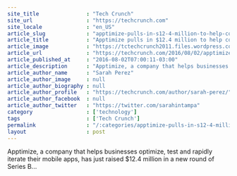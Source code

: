 ```yaml
---
site_title               : "Tech Crunch"
site_url                 : "https://techcrunch.com"
site_locale              : "en_US"
article_slug             : "apptimize-pulls-in-s12-4-million-to-help-companies-deploy-apps-faster"
article_title            : "Apptimize pulls in $12.4 million to help companies deploy apps faster"
article_image            : "https://tctechcrunch2011.files.wordpress.com/2016/08/apptimize.png?w=764&h=400&crop=1"
article_url              : "https://techcrunch.com/2016/08/02/apptimize-pulls-in-12-4-million-to-help-companies-deploy-apps-faster/"
article_published_at     : "2016-08-02T07:00:11-03:00"
article_description      : "Apptimize, a company that helps businesses optimize, test and rapidly iterate their mobile apps, has just raised $12.4 million in a new round of Series B..."
article_author_name      : "Sarah Perez"
article_author_image     : null
article_author_biography : null
article_author_profile   : "https://techcrunch.com/author/sarah-perez/"
article_author_facebook  : null
article_author_twitter   : "https://twitter.com/sarahintampa"
category                 : ['technology']
tags                     : ['Tech Crunch']
permalink                : "/:categories/apptimize-pulls-in-s12-4-million-to-help-companies-deploy-apps-faster/"
layout                   : post
---
```


Apptimize, a company that helps businesses optimize, test and rapidly iterate their mobile apps, has just raised $12.4 million in a new round of Series B...
